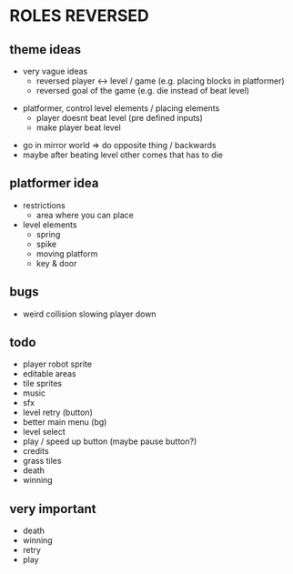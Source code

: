 # ROLES REVERSED

## theme ideas

- very vague ideas
  - reversed player <-> level / game (e.g. placing blocks in platformer)
  - reversed goal of the game (e.g. die instead of beat level)

+ platformer, control level elements / placing elements
	- player doesnt beat level (pre defined inputs)
	- make player beat level
- go in mirror world => do opposite thing / backwards
- maybe after beating level other comes that has to die

## platformer idea

- restrictions
  - area where you can place
- level elements
  - spring
  - spike
  - moving platform
  - key & door


## bugs

- weird collision slowing player down


## todo

- player robot sprite
- editable areas
- tile sprites
- music
- sfx
- level retry (button)
- better main menu (bg)
- level select
- play / speed up button (maybe pause button?)
- credits
- grass tiles
- death
- winning

## very important

- death
- winning
- retry
- play
